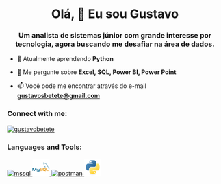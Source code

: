 <h1 align="center">Olá, 👋 Eu sou Gustavo</h1>
<h3 align="center">Um analista de sistemas júnior com grande interesse por tecnologia, agora buscando me desafiar na área de dados.</h3>

- 🤝 Atualmente aprendendo **Python**

- 💬 Me pergunte sobre **Excel, SQL, Power BI, Power Point**

- 📫 Você pode me encontrar através do e-mail **gustavosbetete@gmail.com**

<h3 align="left">Connect with me:</h3>
<p align="left">
<a href="https://linkedin.com/in/gustavobetete" target="blank"><img align="center" src="https://raw.githubusercontent.com/rahuldkjain/github-profile-readme-generator/master/src/images/icons/Social/linked-in-alt.svg" alt="gustavobetete" height="30" width="40" /></a>
</p>

<h3 align="left">Languages and Tools:</h3>
<p align="left"> <a href="https://www.microsoft.com/en-us/sql-server" target="_blank" rel="noreferrer"> <img src="https://www.svgrepo.com/show/303229/microsoft-sql-server-logo.svg" alt="mssql" width="40" height="40"/> </a> <a href="https://www.mysql.com/" target="_blank" rel="noreferrer"> <img src="https://raw.githubusercontent.com/devicons/devicon/master/icons/mysql/mysql-original-wordmark.svg" alt="mysql" width="40" height="40"/> </a> <a href="https://postman.com" target="_blank" rel="noreferrer"> <img src="https://www.vectorlogo.zone/logos/getpostman/getpostman-icon.svg" alt="postman" width="40" height="40"/> </a> <a href="https://www.python.org" target="_blank" rel="noreferrer"> <img src="https://raw.githubusercontent.com/devicons/devicon/master/icons/python/python-original.svg" alt="python" width="40" height="40"/> </a> </p>
